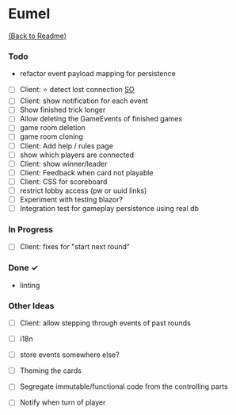 # Eumel

[(Back to Readme)](readme.md)

### Todo

- refactor event payload mapping for persistence  
- [ ] Client: ⭐ detect lost connection [SO](https://stackoverflow.com/questions/66281695/signalr-the-sendcoreasync-method-cannot-be-called-if-the-connection-is-not-ac)  
- [ ] Client: show notification for each event  
- [ ] Show finished trick longer  
- [ ] Allow deleting the GameEvents of finished games  
- [ ] game room deletion  
- [ ] game room cloning  
- [ ] Client: Add help / rules page  
- [ ] show which players are connected  
- [ ] Client: show winner/leader  
- [ ] Client: Feedback when card not playable  
- [ ] Client: CSS for scoreboard  
- [ ] restrict lobby access (pw or uuid links)  
- [ ] Experiment with testing blazor?  
- [ ] Integration test for gameplay persistence using real db  

### In Progress

- [ ] Client: fixes for "start next round"  

### Done ✓

- linting  

### Other Ideas

- [ ] Client: allow stepping through events of past rounds  
- [ ] i18n  
- [ ] store events somewhere else?  
- [ ] Theming the cards  
- [ ] Segregate immutable/functional code from the controlling parts  
- [ ] Notify when turn of player  

